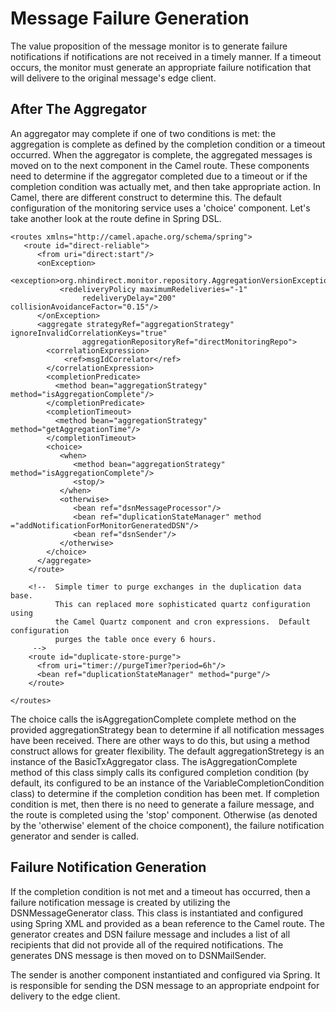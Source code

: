 # Message Failure Generation

The value proposition of the message monitor is to generate failure notifications if notifications are not received in a timely manner. If a timeout occurs, the monitor must generate an appropriate failure notification that will delivere to the original message's edge client.

## After The Aggregator

An aggregator may complete if one of two conditions is met: the aggregation is complete as defined by the completion condition or a timeout occurred. When the aggregator is complete, the aggregated messages is moved on to the next component in the Camel route. These components need to determine if the aggregator completed due to a timeout or if the completion condition was actually met, and then take appropriate action. In Camel, there are different construct to determine this. The default configuration of the monitoring service uses a 'choice' component. Let's take another look at the route define in Spring DSL.

```
<routes xmlns="http://camel.apache.org/schema/spring">
   <route id="direct-reliable">
      <from uri="direct:start"/>
      <onException>
           <exception>org.nhindirect.monitor.repository.AggregationVersionException</exception>
           <redeliveryPolicy maximumRedeliveries="-1" 
                redeliveryDelay="200" collisionAvoidanceFactor="0.15"/>
      </onException>         
      <aggregate strategyRef="aggregationStrategy" ignoreInvalidCorrelationKeys="true"
                aggregationRepositoryRef="directMonitoringRepo">
        <correlationExpression>
            <ref>msgIdCorrelator</ref>
        </correlationExpression>
        <completionPredicate>
          <method bean="aggregationStrategy" method="isAggregationComplete"/>
        </completionPredicate>     
        <completionTimeout>
          <method bean="aggregationStrategy" method="getAggregationTime"/>
        </completionTimeout>  
        <choice>
           <when>
              <method bean="aggregationStrategy" method="isAggregationComplete"/>
              <stop/>
           </when>
           <otherwise>
              <bean ref="dsnMessageProcessor"/>
              <bean ref="duplicationStateManager" method ="addNotificationForMonitorGeneratedDSN"/>    
              <bean ref="dsnSender"/>  
           </otherwise>
        </choice>      
      </aggregate>
    </route>
    
    <!--  Simple timer to purge exchanges in the duplication data base.
          This can replaced more sophisticated quartz configuration using 
          the Camel Quartz component and cron expressions.  Default configuration
          purges the table once every 6 hours.
     -->    
    <route id="duplicate-store-purge">
      <from uri="timer://purgeTimer?period=6h"/>
      <bean ref="duplicationStateManager" method="purge"/>
    </route> 

</routes>  
```

The choice calls the isAggregationComplete complete method on the provided aggregationStrategy bean to determine if all notification messages have been received. There are other ways to do this, but using a method construct allows for greater flexibility. The default aggregationStretegy is an instance of the BasicTxAggregator class. The isAggregationComplete method of this class simply calls its configured completion condition (by default, its configured to be an instance of the VariableCompletionCondition class) to determine if the completion condition has been met. If completion condition is met, then there is no need to generate a failure message, and the route is completed using the 'stop' component. Otherwise (as denoted by the 'otherwise' element of the choice component), the failure notification generator and sender is called.

## Failure Notification Generation

If the completion condition is not met and a timeout has occurred, then a failure notification message is created by utilizing the DSNMessageGenerator class. This class is instantiated and configured using Spring XML and provided as a bean reference to the Camel route. The generator creates and DSN failure message and includes a list of all recipients that did not provide all of the required notifications. The generates DNS message is then moved on to DSNMailSender.

The sender is another component instantiated and configured via Spring. It is responsible for sending the DSN message to an appropriate endpoint for delivery to the edge client.